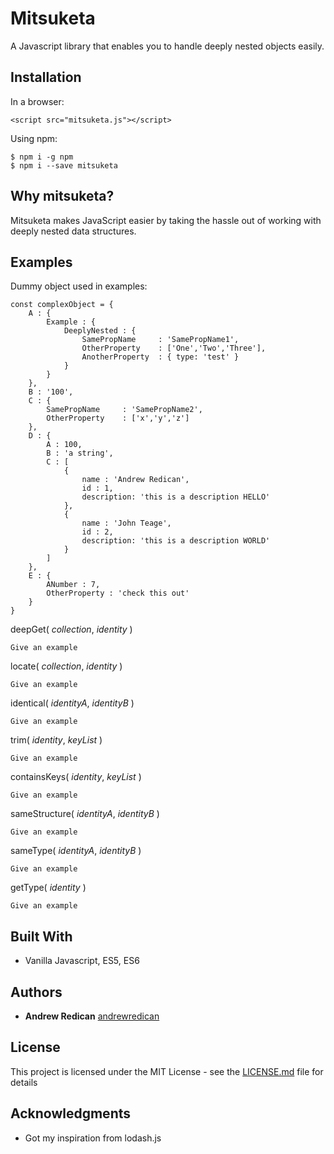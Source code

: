 # Mitsuketa

A Javascript library that enables you to handle deeply nested objects easily.

## Installation

In a browser:

```
<script src="mitsuketa.js"></script>
```

Using npm:

```
$ npm i -g npm
$ npm i --save mitsuketa
```

## Why mitsuketa?

Mitsuketa makes JavaScript easier by taking the hassle out of working with deeply nested data structures.

## Examples

Dummy object used in examples:

```
const complexObject = {
    A : {
        Example : {
            DeeplyNested : {
                SamePropName     : 'SamePropName1',
                OtherProperty    : ['One','Two','Three'],
                AnotherProperty  : { type: 'test' }
            }
        }
    },
    B : '100',
    C : { 
        SamePropName     : 'SamePropName2',
        OtherProperty    : ['x','y','z']
    },
    D : {
        A : 100,
        B : 'a string',
        C : [
            {
                name : 'Andrew Redican',
                id : 1,
                description: 'this is a description HELLO'
            },
            {
                name : 'John Teage',
                id : 2,
                description: 'this is a description WORLD'
            }
        ]
    },
    E : {
        ANumber : 7,
        OtherProperty : 'check this out'
    }
}
```

deepGet( *collection*, *identity* )

```
Give an example
```


locate( *collection*, *identity* )

```
Give an example
```


identical( *identityA*, *identityB* )

```
Give an example
```


trim( *identity*, *keyList* )

```
Give an example
```


containsKeys( *identity*, *keyList* )

```
Give an example
```


sameStructure( *identityA*, *identityB* )

```
Give an example
```


sameType( *identityA*, *identityB* )

```
Give an example
```


getType( *identity* )

```
Give an example
```


## Built With

* Vanilla Javascript, ES5, ES6

## Authors

* **Andrew Redican** [andrewredican](https://github.com/andrewredican)

## License

This project is licensed under the MIT License - see the [LICENSE.md](LICENSE.md) file for details

## Acknowledgments

* Got my inspiration from lodash.js
